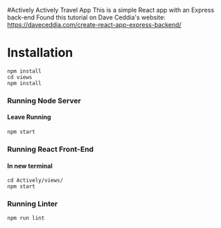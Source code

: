 #Actively
Actively Travel App
This is a simple React app with an Express back-end
Found this tutorial on Dave Ceddia's website: https://daveceddia.com/create-react-app-express-backend/

# Installation
```
npm install
cd views
npm install
```
### Running Node Server
####  Leave Running
```
npm start
```
### Running React Front-End 
#### In new terminal
```
cd Actively/views/
npm start
```
### Running Linter
```
npm run lint
```


